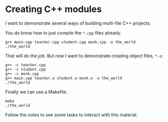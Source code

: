 # Creating C++ modules

I want to demonstrate several ways of building multi-file C++ projects.

You do know how to just compile the `*.cpp` files already.

    g++ main.cpp teacher.cpp student.cpp monk.cpp -o the_world
    ./the_world

That will do the job.  But now I want to demonstrate creating object files, `*.o`:

    g++ -c teacher.cpp
    g++ -c student.cpp
    g++ -c monk.cpp
    g++ main.cpp teacher.o student.o monk.o -o the_world
    ./the_world

Finally we can use a Makefile:

    make
    ./the_world

Follow the notes to see some tasks to interact with this material.
